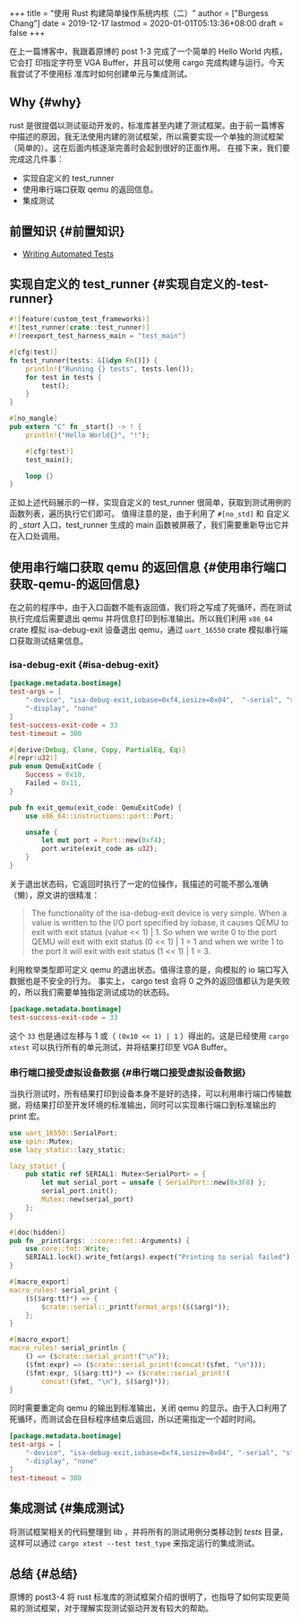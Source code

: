 +++
title = "使用 Rust 构建简单操作系统内核（二）"
author = ["Burgess Chang"]
date = 2019-12-17
lastmod = 2020-01-01T05:13:36+08:00
draft = false
+++

在上一篇博客中，我跟着原博的 post 1-3 完成了一个简单的 Hello World 内核，它会打
印指定字符至 VGA Buffer，并且可以使用 cargo 完成构建与运行。今天我尝试了不使用标
准库时如何创建单元与集成测试。


## Why {#why}

rust 是很提倡以测试驱动开发的，标准库甚至内建了测试框架。由于前一篇博客中描述的原因，我无法使用内建的测试框架，所以需要实现一个单独的测试框架（简单的）。这在后面内核逐渐完善时会起到很好的正面作用。
在接下来，我们要完成这几件事：

-   实现自定义的 test\_runner
-   使用串行端口获取 qemu 的返回信息。
-   集成测试


## 前置知识 {#前置知识}

-   [Writing Automated Tests](https://doc.rust-lang.org/book/ch11-00-testing.html)


## 实现自定义的 test\_runner {#实现自定义的-test-runner}

```rust
#![feature(custom_test_frameworks)]
#![test_runner(crate::test_runner)]
#![reexport_test_harness_main = "test_main"]

#[cfg(test)]
fn test_runner(tests: &[&dyn Fn()]) {
    println!("Running {} tests", tests.len());
    for test in tests {
        test();
    }
}

#[no_mangle]
pub extern "C" fn _start() -> ! {
    println!("Hello World{}", "!");

    #[cfg(test)]
    test_main();

    loop {}
}
```

正如上述代码展示的一样，实现自定义的 test\_runner 很简单，获取到测试用例的函数列表，遍历执行它们即可。
值得注意的是，由于利用了 `#[no_std]` 和 自定义的 _\_start_ 入口，test\_runner 生成的 main 函数被屏蔽了，我们需要重新导出它并在入口处调用。


## 使用串行端口获取 qemu 的返回信息 {#使用串行端口获取-qemu-的返回信息}

在之前的程序中，由于入口函数不能有返回值，我们将之写成了死循环，而在测试执行完成后需要退出 qemu 并将信息打印到标准输出。所以我们利用 `x86_64` crate 模拟 isa-debug-exit 设备退出 qemu，通过 `uart_16550` crate 模拟串行端口获取测试结果信息。


### isa-debug-exit {#isa-debug-exit}

```toml
[package.metadata.bootimage]
test-args = [
    "-device", "isa-debug-exit,iobase=0xf4,iosize=0x04",  "-serial", "stdio",
    "-display", "none"
]
test-success-exit-code = 33
test-timeout = 300
```

```rust
#[derive(Debug, Clone, Copy, PartialEq, Eq)]
#[repr(u32)]
pub enum QemuExitCode {
    Success = 0x10,
    Failed = 0x11,
}

pub fn exit_qemu(exit_code: QemuExitCode) {
    use x86_64::instructions::port::Port;

    unsafe {
        let mut port = Port::new(0xf4);
        port.write(exit_code as u32);
    }
}
```

关于退出状态码，它返回时执行了一定的位操作，我描述的可能不那么准确（懒），原文讲的很精准：

> The functionality of the isa-debug-exit device is very simple. When a value is
> written to the I/O port specified by iobase, it causes QEMU to exit with exit
> status (value << 1) | 1. So when we write 0 to the port QEMU will exit with exit
> status (0 << 1) | 1 = 1 and when we write 1 to the port it will exit with exit
> status (1 << 1) | 1 = 3.

利用枚举类型即可定义 qemu 的退出状态。值得注意的是，向模拟的 io 端口写入数据也是不安全的行为。
事实上， cargo test 会将 0 之外的返回值都认为是失败的，所以我们需要单独指定测试成功的状态码。

```toml
[package.metadata.bootimage]
test-success-exit-code = 33
```

这个 `33` 也是通过左移与 1 或（ `(0x10 << 1) | 1` ）得出的。这是已经使用 `cargo
xtest` 可以执行所有的单元测试，并将结果打印至 VGA Buffer。


### 串行端口接受虚拟设备数据 {#串行端口接受虚拟设备数据}

当执行测试时，所有结果打印到设备本身不是好的选择，可以利用串行端口传输数据，将结果打印至开发环境的标准输出，同时可以实现串行端口到标准输出的 print 宏。

```rust
use uart_16550::SerialPort;
use spin::Mutex;
use lazy_static::lazy_static;

lazy_static! {
    pub static ref SERIAL1: Mutex<SerialPort> = {
        let mut serial_port = unsafe { SerialPort::new(0x3F8) };
        serial_port.init();
        Mutex::new(serial_port)
    };
}

#[doc(hidden)]
pub fn _print(args: ::core::fmt::Arguments) {
    use core::fmt::Write;
    SERIAL1.lock().write_fmt(args).expect("Printing to serial failed");
}

#[macro_export]
macro_rules! serial_print {
    ($($arg:tt)*) => {
        $crate::serial::_print(format_args!($($arg)*));
    };
}

#[macro_export]
macro_rules! serial_println {
    () => ($crate::serial_print!("\n"));
    ($fmt:expr) => ($crate::serial_print!(concat!($fmt, "\n")));
    ($fmt:expr, $($arg:tt)*) => ($crate::serial_print!(
        concat!($fmt, "\n"), $($arg)*));
}
```

同时需要重定向 qemu 的输出到标准输出，关闭 qemu 的显示。由于入口利用了死循环，而测试会在目标程序结束后返回，所以还需指定一个超时时间。

```toml
[package.metadata.bootimage]
test-args = [
    "-device", "isa-debug-exit,iobase=0xf4,iosize=0x04", "-serial", "stdio",
    "-display", "none"
]
test-timeout = 300
```


## 集成测试 {#集成测试}

将测试框架相关的代码整理到 lib ，并将所有的测试用例分类移动到 _tests_ 目录，这样可以通过 `cargo xtest --test test_type` 来指定运行的集成测试。


## 总结 {#总结}

原博的 post3-4 将 rust 标准库的测试框架介绍的很明了，也指导了如何实现更简易的测试框架，对于理解实现测试驱动开发有较大的帮助。
